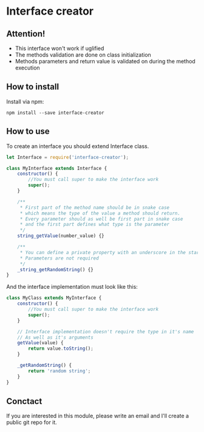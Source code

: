 # Interface creator

## Attention!
 - This interface won't work if uglified
 - The methods validation are done on class initialization
 - Methods parameters and return value is validated on during the method execution

## How to install
Install via npm:

`npm install --save interface-creator`

## How to use

To create an interface you should extend Interface class.
```javascript
let Interface = require('interface-creator');

class MyInterface extends Interface {
    constructor() {
        //You must call super to make the interface work
        super();
    }

    /**
     * First part of the method name should be in snake case 
     * which means the type of the value a method should return.
     * Every parameter should as well be first part in snake case
     * and the first part defines what type is the parameter
     */
    string_getValue(number_value) {}

    /**
     * You can define a private property with an underscore in the start
     * Parameters are not required
     */
    _string_getRandomString() {}
}
```

And the interface implementation must look like this:

```javascript
class MyClass extends MyInterface {
    constructor() {
        //You must call super to make the interface work
        super();
    }

    // Interface implementation doesn't require the type in it's name
    // As well as it's arguments
    getValue(value) {
        return value.toString();
    }

    _getRandomString() {
        return 'random string';
    }
}
```

## Conctact

If you are interested in this module, please write an email and I'll create a public git repo for it.